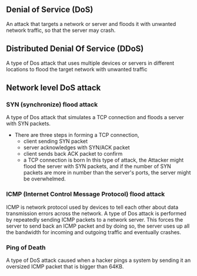 ## Denial of Service (DoS)
An attack that targets a network or server and floods it with unwanted network traffic, so that the server may crash.
## Distributed Denial Of Service (DDoS)
A type of Dos attack that uses multiple devices or servers in different locations to flood the target network with unwanted traffic
## Network level DoS attack
### SYN (synchronize) flood attack 
A type of Dos attack that simulates a TCP connection and floods a server with SYN packets.
- There are three steps in forming a TCP connection,
	- client sending SYN packet
	- server acknowledges with SYN/ACK packet
	- client sends back ACK packet to confirm 
	- a TCP connection is born
In this type of attack, the Attacker might flood the server with SYN packets, and if the number of SYN packets are more in number than the server's ports, the server might be overwhelmed.
### ICMP (Internet Control Message Protocol) flood attack 
ICMP is network protocol used by devices to tell each other about data transmission errors across the network.
A type of Dos attack is performed by repeatedly sending ICMP packets to a network server. This forces the server to send back an ICMP packet and by doing so, the server uses up all the bandwidth for incoming and outgoing traffic and eventually crashes.
### Ping of Death
A type of DoS attack caused when a hacker pings a system by sending it an oversized ICMP packet that is bigger than 64KB.
